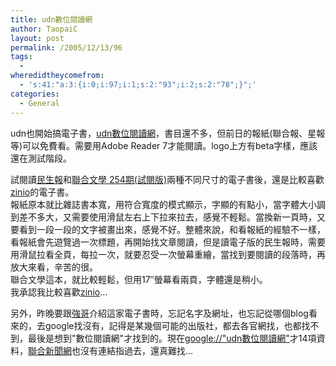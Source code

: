 ```yaml
---
title: udn數位閱讀網
author: TaopaiC
layout: post
permalink: /2005/12/13/96
tags:
  - 
wheredidtheycomefrom:
  - 's:41:"a:3:{i:0;i:97;i:1;s:2:"93";i:2;s:2:"78";}";'
categories:
  - General
---
```

udn也開始搞電子書，[udn數位閱讀網][1]，書目還不多，但前日的報紙(聯合報、星報等)可以免費看。需要用Adobe Reader 7才能閱讀。logo上方有beta字樣，應該還在測試階段。<!--more-->

試閱讀[民生報][2]和[聯合文學 254期(試閱版)][3]兩種不同尺寸的電子書後，還是比較喜歡[zinio][4]的電子書。  
報紙原本就比雜誌書本寬，用符合寬度的模式顯示，字顯的有點小，當字體大小調到差不多大，又需要使用滑鼠左右上下拉來拉去，感覺不輕鬆。當換新一頁時，又要看到一段一段的文字被畫出來，感覺不好。整體來說，和看報紙的經驗不一樣，看報紙會先遊覽過一次標題，再開始找文章閱讀，但是讀電子版的民生報時，需要用滑鼠拉看全頁，每拉一次，就要忍受一次螢幕重繪，當找到要閱讀的段落時，再放大來看，辛苦的很。  
聯合文學這本，就比較輕鬆，但用17&#8243;螢幕看兩頁，字體還是稍小。  
我承認我比較喜歡[zinio][4]&#8230;

另外，昨晚要跟[強哥][5]介紹這家電子書時，忘記名字及網址，也忘記從哪個blog看來的，去google找沒有，記得是某幾個可能的出版社，都去各官網找，也都找不到，最後是想到"數位閱讀網"才找到的。現在[google://"udn數位閱讀網"][6]才14項資料，[聯合新聞網][7]也沒有連結指過去，還真難找&#8230;

 [1]: http://reading.udn.com/
 [2]: http://reading.udn.com/reading/paper.do?from_id=3
 [3]: http://reading.udn.com/reading/mag.do?id=10084
 [4]: http://www.zinio.com/
 [5]: http://shepjeng.blogspot.com/
 [6]: http://www.google.com.tw/search?hl=zh-TW&#038;q=%22udn%E6%95%B8%E4%BD%8D%E9%96%B1%E8%AE%80%E7%B6%B2%22
 [7]: http://udn.com/